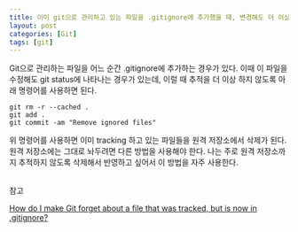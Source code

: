 ```yaml
---
title: 이미 git으로 관리하고 있는 파일을 .gitignore에 추가했을 때, 변경해도 더 이상 추적하지 않도록 하는 방법
layout: post
categories: [Git]
tags: [git]
---
```


Git으로 관리하는 파일을 어느 순간 .gitignore에 추가하는 경우가 있다. 이때 이 파일을 수정해도 git status에 나타나는 경우가 있는데, 이럴 때 추적을 더 이상 하지 않도록 아래 명령어를 사용하면 된다.

```
git rm -r --cached .
git add .
git commit -am "Remove ignored files"
```

위 명령어를 사용하면 이미 tracking 하고 있는 파일들을 원격 저장소에서 삭제가 된다. 원격 저장소에는 그대로 놔두려면 다른 방법을 사용해야 한다. 나는 주로 원격 저장소까지 추적하지 않도록 삭제해서 반영하고 싶어서 이 방법을 자주 사용한다.

<br>
참고

[How do I make Git forget about a file that was tracked, but is now in .gitignore?](https://stackoverflow.com/questions/1274057/how-do-i-make-git-forget-about-a-file-that-was-tracked-but-is-now-in-gitignore)